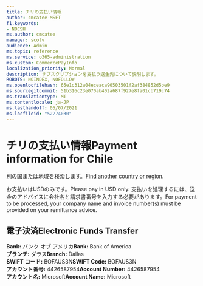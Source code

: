 ```yaml
---
title: チリの支払い情報
author: cmcatee-MSFT
f1.keywords:
- NOCSH
ms.author: cmcatee
manager: scotv
audience: Admin
ms.topic: reference
ms.service: o365-administration
ms.custom: CommercePayInfo
localization_priority: Normal
description: サブスクリプションを支払う送金先について説明します。
ROBOTS: NOINDEX, NOFOLLOW
ms.openlocfilehash: 65e1c312a04eceaca90503501f2af384852d5be9
ms.sourcegitcommit: 51b316c23e070ab402a687f927e8fa01cb719c74
ms.translationtype: MT
ms.contentlocale: ja-JP
ms.lasthandoff: 05/07/2021
ms.locfileid: "52274030"
---
```

# <a name="payment-information-for-chile"></a><span data-ttu-id="34a36-103">チリの支払い情報</span><span class="sxs-lookup"><span data-stu-id="34a36-103">Payment information for Chile</span></span>

<span data-ttu-id="34a36-104">[別の国または地域を検索します](../billing-and-payments/pay-for-your-subscription.md)。</span><span class="sxs-lookup"><span data-stu-id="34a36-104">[Find another country or region](../billing-and-payments/pay-for-your-subscription.md).</span></span>

<span data-ttu-id="34a36-105">お支払いはUSDのみです。</span><span class="sxs-lookup"><span data-stu-id="34a36-105">Please pay in USD only.</span></span> <span data-ttu-id="34a36-106">支払いを処理するには、送金のアドバイスに会社名と請求書番号を入力する必要があります。</span><span class="sxs-lookup"><span data-stu-id="34a36-106">For payment to be processed, your company name and invoice number(s) must be provided on your remittance advice.</span></span>

## <a name="electronic-funds-transfer"></a><span data-ttu-id="34a36-107">電子決済</span><span class="sxs-lookup"><span data-stu-id="34a36-107">Electronic Funds Transfer</span></span>

<span data-ttu-id="34a36-108">**Bank:** バンク オブ アメリカ</span><span class="sxs-lookup"><span data-stu-id="34a36-108">**Bank:** Bank of America</span></span>  
<span data-ttu-id="34a36-109">**ブランチ:** ダラス</span><span class="sxs-lookup"><span data-stu-id="34a36-109">**Branch:** Dallas</span></span>  
<span data-ttu-id="34a36-110">**SWIFT コード:** BOFAUS3N</span><span class="sxs-lookup"><span data-stu-id="34a36-110">**SWIFT Code:** BOFAUS3N</span></span>  
<span data-ttu-id="34a36-111">**アカウント番号:** 4426587954</span><span class="sxs-lookup"><span data-stu-id="34a36-111">**Account Number:** 4426587954</span></span>  
<span data-ttu-id="34a36-112">**アカウント名:** Microsoft</span><span class="sxs-lookup"><span data-stu-id="34a36-112">**Account Name:** Microsoft</span></span>  